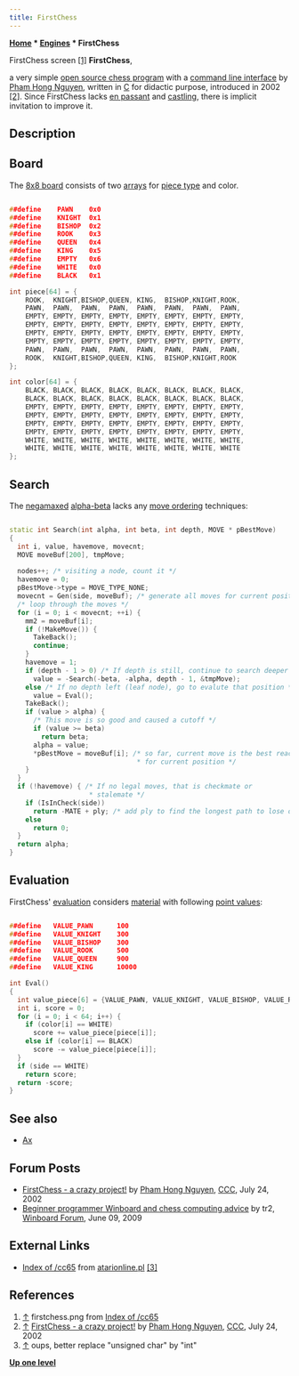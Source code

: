 ```yaml
---
title: FirstChess
---
```

**[Home](Home "Home") * [Engines](Engines "Engines") * FirstChess**

[](http://devwebcl.atarionline.pl/cc65/firstchess.png) FirstChess screen <a id="cite-note-1" href="#cite-ref-1">[1]</a>
**FirstChess**,

a very simple [open source chess program](Category:Open_Source "Category:Open Source") with a [command line interface](CLI "CLI") by [Pham Hong Nguyen](Pham_Hong_Nguyen "Pham Hong Nguyen"), written in [C](C "C") for didactic purpose, introduced in 2002 <a id="cite-note-2" href="#cite-ref-2">[2]</a>. Since FirstChess lacks [en passant](En_passant "En passant") and [castling](Castling "Castling"), there is implicit invitation to improve it.

## Description

## Board

The [8x8 board](8x8_Board "8x8 Board") consists of two [arrays](Array "Array") for [piece type](Pieces#PieceTypeCoding "Pieces") and color.

```C++

##define	PAWN    0x0
##define	KNIGHT  0x1
##define	BISHOP  0x2
##define	ROOK    0x3
##define	QUEEN   0x4
##define	KING    0x5
##define	EMPTY   0x6
##define	WHITE   0x0
##define	BLACK   0x1

int piece[64] = {
    ROOK,  KNIGHT,BISHOP,QUEEN, KING,  BISHOP,KNIGHT,ROOK,
    PAWN,  PAWN,  PAWN,  PAWN,  PAWN,  PAWN,  PAWN,  PAWN,
    EMPTY, EMPTY, EMPTY, EMPTY, EMPTY, EMPTY, EMPTY, EMPTY,
    EMPTY, EMPTY, EMPTY, EMPTY, EMPTY, EMPTY, EMPTY, EMPTY,
    EMPTY, EMPTY, EMPTY, EMPTY, EMPTY, EMPTY, EMPTY, EMPTY,
    EMPTY, EMPTY, EMPTY, EMPTY, EMPTY, EMPTY, EMPTY, EMPTY,
    PAWN,  PAWN,  PAWN,  PAWN,  PAWN,  PAWN,  PAWN,  PAWN,
    ROOK,  KNIGHT,BISHOP,QUEEN, KING,  BISHOP,KNIGHT,ROOK
};

int color[64] = {
    BLACK, BLACK, BLACK, BLACK, BLACK, BLACK, BLACK, BLACK,
    BLACK, BLACK, BLACK, BLACK, BLACK, BLACK, BLACK, BLACK,
    EMPTY, EMPTY, EMPTY, EMPTY, EMPTY, EMPTY, EMPTY, EMPTY,
    EMPTY, EMPTY, EMPTY, EMPTY, EMPTY, EMPTY, EMPTY, EMPTY,
    EMPTY, EMPTY, EMPTY, EMPTY, EMPTY, EMPTY, EMPTY, EMPTY,
    EMPTY, EMPTY, EMPTY, EMPTY, EMPTY, EMPTY, EMPTY, EMPTY,
    WHITE, WHITE, WHITE, WHITE, WHITE, WHITE, WHITE, WHITE,
    WHITE, WHITE, WHITE, WHITE, WHITE, WHITE, WHITE, WHITE
};

```

## Search

The [negamaxed](Negamax "Negamax") [alpha-beta](Alpha-Beta "Alpha-Beta") lacks any [move ordering](Move_Ordering "Move Ordering") techniques:

```C++

static int Search(int alpha, int beta, int depth, MOVE * pBestMove)
{
  int i, value, havemove, movecnt;
  MOVE moveBuf[200], tmpMove;
    
  nodes++; /* visiting a node, count it */
  havemove = 0;
  pBestMove->type = MOVE_TYPE_NONE;
  movecnt = Gen(side, moveBuf); /* generate all moves for current position */
  /* loop through the moves */
  for (i = 0; i < movecnt; ++i) {
    mm2 = moveBuf[i];
    if (!MakeMove()) {
      TakeBack();
      continue;
    }
    havemove = 1;
    if (depth - 1 > 0) /* If depth is still, continue to search deeper */
      value = -Search(-beta, -alpha, depth - 1, &tmpMove);
    else /* If no depth left (leaf node), go to evalute that position */
      value = Eval(); 
    TakeBack();
    if (value > alpha) {
      /* This move is so good and caused a cutoff */
      if (value >= beta)
        return beta;
      alpha = value;
      *pBestMove = moveBuf[i]; /* so far, current move is the best reaction
                                * for current position */
    }
  }
  if (!havemove) { /* If no legal moves, that is checkmate or
                    * stalemate */
    if (IsInCheck(side))
      return -MATE + ply; /* add ply to find the longest path to lose or shortest path to win */
    else
      return 0;
  }
  return alpha;
}

```

## Evaluation

FirstChess' [evaluation](Evaluation "Evaluation") considers [material](Material "Material") with following [point values](Point_Value "Point Value"):

```C++

##define   VALUE_PAWN      100
##define   VALUE_KNIGHT    300
##define   VALUE_BISHOP    300
##define   VALUE_ROOK      500
##define   VALUE_QUEEN     900
##define   VALUE_KING      10000

int Eval()
{
  int value_piece[6] = {VALUE_PAWN, VALUE_KNIGHT, VALUE_BISHOP, VALUE_ROOK, VALUE_QUEEN, VALUE_KING};
  int i, score = 0;
  for (i = 0; i < 64; i++) {
    if (color[i] == WHITE)
      score += value_piece[piece[i]];
    else if (color[i] == BLACK)
      score -= value_piece[piece[i]];
  }
  if (side == WHITE)
    return score;
  return -score;
}

```

## See also

- [Ax](Ax "Ax")

## Forum Posts

- [FirstChess - a crazy project!](https://www.stmintz.com/ccc/index.php?id=242289) by [Pham Hong Nguyen](Pham_Hong_Nguyen "Pham Hong Nguyen"), [CCC](CCC "CCC"), July 24, 2002
- [Beginner programmer Winboard and chess computing advice](http://www.open-aurec.com/wbforum/viewtopic.php?f=2&t=50206) by tr2, [Winboard Forum](Computer_Chess_Forums "Computer Chess Forums"), June 09, 2009

## External Links

- [Index of /cc65](http://devwebcl.atarionline.pl/cc65/) from [atarionline.pl](http://devwebcl.atarionline.pl/) <a id="cite-note-3" href="#cite-ref-3">[3]</a>

## References

1. <a id="cite-ref-1" href="#cite-note-1">↑</a> firstchess.png from [Index of /cc65](http://devwebcl.atarionline.pl/cc65/)
1. <a id="cite-ref-2" href="#cite-note-2">↑</a> [FirstChess - a crazy project!](https://www.stmintz.com/ccc/index.php?id=242289) by [Pham Hong Nguyen](Pham_Hong_Nguyen "Pham Hong Nguyen"), [CCC](CCC "CCC"), July 24, 2002
1. <a id="cite-ref-3" href="#cite-note-3">↑</a> oups, better replace "unsigned char" by "int"

**[Up one level](Engines "Engines")**

